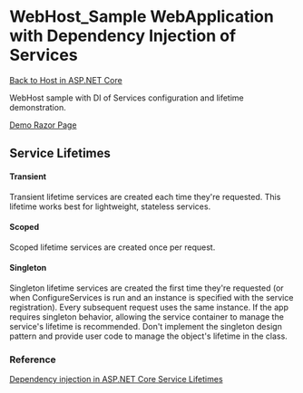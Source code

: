 ﻿# WebHost_Sample WebApplication with Dependency Injection of Services


[Back to Host in ASP.NET Core](../readme.md)


 WebHost sample with DI of Services configuration and lifetime demonstration.

 [Demo Razor Page](Pages/Index.cshtml.cs)

## Service Lifetimes

#### Transient

Transient lifetime services are created each time they're requested. This lifetime works best for lightweight, stateless services.

#### Scoped
Scoped lifetime services are created once per request.
 
#### Singleton

Singleton lifetime services are created the first time they're requested (or when ConfigureServices is run and an instance is specified with the service registration). Every subsequent request uses the same instance. If the app requires singleton behavior, allowing the service container to manage the service's lifetime is recommended. Don't implement the singleton design pattern and provide user code to manage the object's lifetime in the class. 
     

 ### Reference 

[Dependency injection in ASP.NET Core Service Lifetimes](https://docs.microsoft.com/en-us/aspnet/core/fundamentals/dependency-injection?view=aspnetcore-2.1#service-lifetimes)




